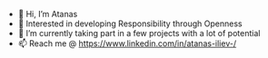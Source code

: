 - 👋 Hi, I’m Atanas
- 👀 Interested in developing Responsibility through Openness
- 🌱 I’m currently taking part in a few projects with a lot of potential
- 📫 Reach me @ https://www.linkedin.com/in/atanas-iliev-/

<!---
iliev01/iliev01 is a ✨ special ✨ repository because its `README.md` (this file) appears on your GitHub profile.
You can click the Preview link to take a look at your changes.
--->

